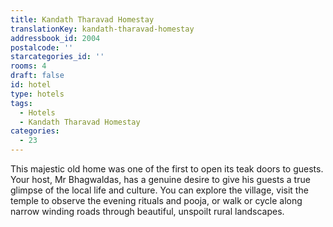 ```yaml
---
title: Kandath Tharavad Homestay
translationKey: kandath-tharavad-homestay
addressbook_id: 2004
postalcode: ''
starcategories_id: ''
rooms: 4
draft: false
id: hotel
type: hotels
tags:
  - Hotels
  - Kandath Tharavad Homestay
categories:
  - 23
---
```

This majestic old home was one of the first to open its teak doors to guests. Your host, Mr Bhagwaldas, has a genuine desire to give his guests a true glimpse of the local life and culture. You can explore the village, visit the temple to observe the evening rituals and pooja, or walk or cycle along narrow winding roads through beautiful, unspoilt rural landscapes.